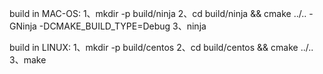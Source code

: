 
build in MAC-OS:
1、mkdir -p build/ninja
2、cd build/ninja && cmake ../.. -GNinja -DCMAKE_BUILD_TYPE=Debug
3、ninja

build in LINUX:
1、mkdir -p build/centos
2、cd build/centos && cmake ../..
3、make
